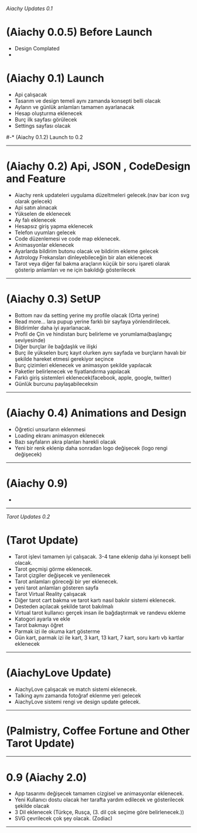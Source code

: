 *Aiachy Updates 0.1*

#   (Aiachy 0.0.5) Before Launch
* Design Complated
* 


#   (Aiachy 0.1) Launch

* Api çalışacak
* Tasarım ve design temeli aynı zamanda konsepti belli olacak
* Ayların ve günlük anlamları tamamen ayarlanacak
* Hesap oluşturma eklenecek
* Burç ilk sayfası görülecek
* Settings sayfası olacak

#-* (Aiachy 0.1.2) Launch to 0.2


--------------------------------------------------------

#   (Aiachy 0.2) Api, JSON , CodeDesign and Feature  

* Aiachy renk updateleri uygulama düzeltmeleri gelecek.(nav bar icon svg olarak gelecek)
* Api satın alınacak
* Yükselen de eklenecek
* Ay falı eklenecek
* Hesapsız giriş yapma eklenecek
* Telefon uyumları gelecek
* Code düzenlemesi ve code map eklenecek.
* Animasyonlar eklenecek
* Ayarlarda bildirim butonu olacak ve bildirim ekleme gelecek
* Astrology Frekansları dinleyebileceğin bir alan eklenecek
* Tarot veya diğer fal bakma araçların küçük bir soru işareti olarak gösterip anlamları ve ne için bakıldığı gösterilecek 
--------------------------------------------------------

#   (Aiachy 0.3) SetUP

* Bottom nav da setting yerine my profile olacak (Orta yerine)
* Read more... lara pupup yerine farklı bir sayfaya yönlendirilecek. 
* Bildirimler daha iyi ayarlanacak.
* Profil de Çin ve hindistan burç belirleme ve yorumlama(başlangıç seviyesinde)
* Diğer burçlar ile bağdaşlık ve ilişki 
* Burç ile yükselen burç kayıt olurken aynı sayfada ve burçların havalı bir şekilde hareket etmesi gerekiyor seçince 
* Burç çizimleri eklenecek ve animasyon şekilde yapılacak
* Paketler belirlenecek ve fiyatlandırma yapılacak
* Farklı giriş sistemleri eklenecek(facebook, apple, google, twitter)
* Günlük burcunu paylaşabileceksin
--------------------------------------------------------

#   (Aiachy 0.4) Animations and Design

* Öğretici unsurların eklenmesi
* Loading ekranı animasyon eklenecek
* Bazı sayfaların akra planları harekli olacak
* Yeni bir renk eklenip daha sonradan logo değişecek (logo rengi değişecek)
--------------------------------------------------------

#   (Aiachy 0.9)

* 
--------------------------------------------------------














*Tarot Updates 0.2*

#   (Tarot Update)

* Tarot işlevi tamamen iyi çalışacak. 3-4 tane eklenip daha iyi konsept belli olacak.
* Tarot geçmişi görme eklenecek. 
* Tarot çizgiler değişecek ve yenilenecek
* Tarot anlamları göreceği bir yer eklenecek.
* yeni tarot anlamları gösteren sayfa
* Tarot Virtual Reality çalışacak
* Diğer tarot cart bakma ve tarot kartı nasıl bakılır sistemi eklenecek. 
* Desteden açılacak şekilde tarot bakılmalı 
* Virtual tarot kullanıcı gerçek insan ile bağdaştırmak ve randevu ekleme
* Katogori ayarla ve ekle 
* Tarot bakmayı öğret 
* Parmak izi ile okuma kart gösterme
* Gün kart, parmak izi ile kart, 3 kart, 13 kart, 7 kart, soru kartı vb kartlar eklenecek
--------------------------------------------------------



























#  (AiachyLove Update)

* AiachyLove çalışacak ve match sistemi eklenecek.
* Talking aynı zamanda fotoğraf eklenme yeri gelecek
* AiachyLove sistemi rengi ve design update gelecek.
--------------------------------------------------------

#  (Palmistry, Coffee Fortune and Other Tarot Update)


--------------------------------------------------------

#  0.9 (Aiachy 2.0)

* App tasarımı değişecek tamamen cizgisel ve animasyonlar eklenecek.
* Yeni Kullanıcı dostu olacak her tarafta yardım edilecek ve gösterilecek şekilde olacak 
* 3 Dil eklenecek (Türkçe, Rusça, (3. dil çok seçime göre belirlenecek.))
* SVG çevrilecek çok şey olacak. (Zodiac)
--------------------------------------------------------


